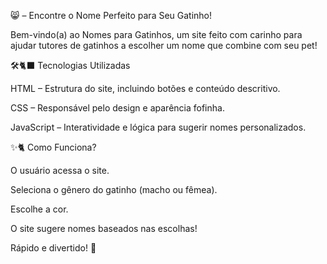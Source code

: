 😸 – Encontre o Nome Perfeito para Seu Gatinho!

Bem-vindo(a) ao Nomes para Gatinhos, um site feito com carinho para ajudar tutores de gatinhos a escolher um nome que combine com seu pet!

🛠️🐈‍⬛ Tecnologias Utilizadas

HTML – Estrutura do site, incluindo botões e conteúdo descritivo.

CSS – Responsável pelo design e aparência fofinha.

JavaScript – Interatividade e lógica para sugerir nomes personalizados.

✨🐈 Como Funciona?

O usuário acessa o site.

Seleciona o gênero do gatinho (macho ou fêmea).

Escolhe a cor.

O site sugere nomes baseados nas escolhas!

Rápido e divertido! 🐾